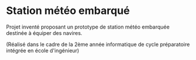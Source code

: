 # Station météo embarqué

Projet inventé proposant un prototype de station météo embarquée destinée à équiper des navires. 

(Réalisé dans le cadre de la 2ème année informatique de cycle préparatoire intégrée en école d'ingénieur)
